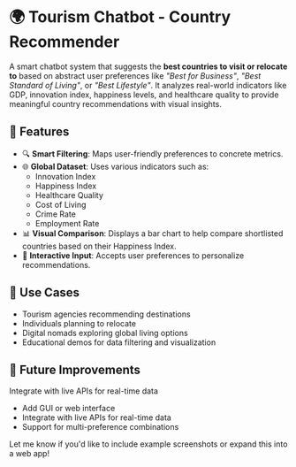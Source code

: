 # 🌍 Tourism Chatbot - Country Recommender

A smart chatbot system that suggests the **best countries to visit or relocate to** based on abstract user preferences like _"Best for Business"_, _"Best Standard of Living"_, or _"Best Lifestyle"_. It analyzes real-world indicators like GDP, innovation index, happiness levels, and healthcare quality to provide meaningful country recommendations with visual insights.

## 🚀 Features

- 🔍 **Smart Filtering**: Maps user-friendly preferences to concrete metrics.
- 🌐 **Global Dataset**: Uses various indicators such as:
  - Innovation Index
  - Happiness Index
  - Healthcare Quality
  - Cost of Living
  - Crime Rate
  - Employment Rate
- 📊 **Visual Comparison**: Displays a bar chart to help compare shortlisted countries based on their Happiness Index.
- 🧠 **Interactive Input**: Accepts user preferences to personalize recommendations.

## 🤖 Use Cases

- Tourism agencies recommending destinations
- Individuals planning to relocate
- Digital nomads exploring global living options
- Educational demos for data filtering and visualization

## 📌 Future Improvements
Integrate with live APIs for real-time data
- Add GUI or web interface
- Integrate with live APIs for real-time data
- Support for multi-preference combinations



Let me know if you'd like to include example screenshots or expand this into a web app!
